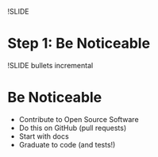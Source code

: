 !SLIDE
# Step 1: Be Noticeable

!SLIDE bullets incremental
# Be Noticeable
* Contribute to Open Source Software
* Do this on GitHub (pull requests)
* Start with docs
* Graduate to code (and tests!)
